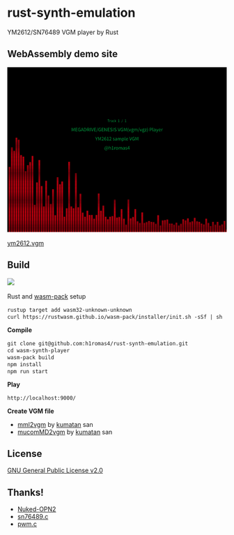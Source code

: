 # rust-synth-emulation

YM2612/SN76489 VGM player by Rust

## WebAssembly demo site

[![](https://raw.githubusercontent.com/h1romas4/rust-synth-emulation/master/docs/images/ogp.png)](https://h1romas4.github.io/rust-synth-emulation/index.html)

[ym2612.vgm](https://h1romas4.github.io/rust-synth-emulation/index.html)

## Build

![](https://github.com/h1romas4/rust-synth-emulation/workflows/Rust-wasm%20CI/badge.svg)

Rust and [wasm-pack](https://rustwasm.github.io/wasm-pack) setup

```
rustup target add wasm32-unknown-unknown
curl https://rustwasm.github.io/wasm-pack/installer/init.sh -sSf | sh
```

**Compile**

```
git clone git@github.com:h1romas4/rust-synth-emulation.git
cd wasm-synth-player
wasm-pack build
npm install
npm run start
```

**Play**

```
http://localhost:9000/
```

**Create VGM file**

* [mml2vgm](https://github.com/kuma4649/mml2vgm) by [kumatan](https://github.com/kuma4649) san
* [mucomMD2vgm](https://github.com/kuma4649/mucomMD2vgm) by [kumatan](https://github.com/kuma4649) san

## License

[GNU General Public License v2.0](https://github.com/h1romas4/rust-synth-emulation/blob/master/LICENSE.txt)

## Thanks!

* [Nuked-OPN2](https://github.com/nukeykt/Nuked-OPN2)
* [sn76489.c](https://github.com/vgmrips/vgmplay/blob/master/VGMPlay/chips/sn76489.c)
* [pwm.c](https://github.com/vgmrips/vgmplay/blob/master/VGMPlay/chips/pwm.c)
